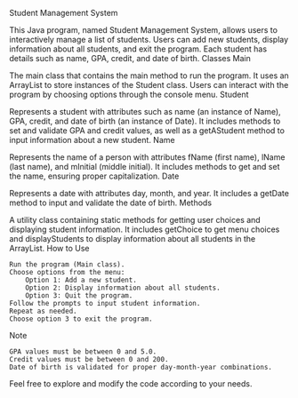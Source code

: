 Student Management System

This Java program, named Student Management System, allows users to interactively manage a list of students. Users can add new students, display information about all students, and exit the program. Each student has details such as name, GPA, credit, and date of birth.
Classes
Main

The main class that contains the main method to run the program. It uses an ArrayList to store instances of the Student class. Users can interact with the program by choosing options through the console menu.
Student

Represents a student with attributes such as name (an instance of Name), GPA, credit, and date of birth (an instance of Date). It includes methods to set and validate GPA and credit values, as well as a getAStudent method to input information about a new student.
Name

Represents the name of a person with attributes fName (first name), lName (last name), and mInitial (middle initial). It includes methods to get and set the name, ensuring proper capitalization.
Date

Represents a date with attributes day, month, and year. It includes a getDate method to input and validate the date of birth.
Methods

A utility class containing static methods for getting user choices and displaying student information. It includes getChoice to get menu choices and displayStudents to display information about all students in the ArrayList.
How to Use

    Run the program (Main class).
    Choose options from the menu:
        Option 1: Add a new student.
        Option 2: Display information about all students.
        Option 3: Quit the program.
    Follow the prompts to input student information.
    Repeat as needed.
    Choose option 3 to exit the program.

Note

    GPA values must be between 0 and 5.0.
    Credit values must be between 0 and 200.
    Date of birth is validated for proper day-month-year combinations.

Feel free to explore and modify the code according to your needs.
